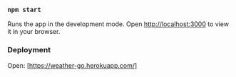 ### `npm start`

Runs the app in the development mode.
Open [http://localhost:3000](http://localhost:3000) to view it in your browser.

### Deployment

Open: [https://weather-go.herokuapp.com/]
